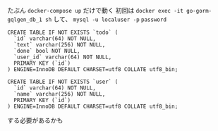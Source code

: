 たぶん `docker-compose up` だけで動く
初回は
`docker exec -it go-gorm-gqlgen_db_1 sh`
して、
`mysql -u localuser -p`
`password`

```
CREATE TABLE IF NOT EXISTS `todo` (
  `id` varchar(64) NOT NULL,
  `text` varchar(256) NOT NULL,
  `done` bool NOT NULL,
  `user_id` varchar(64) NOT NULL,
  PRIMARY KEY (`id`)
) ENGINE=InnoDB DEFAULT CHARSET=utf8 COLLATE utf8_bin;

CREATE TABLE IF NOT EXISTS `user` (
  `id` varchar(64) NOT NULL,
  `name` varchar(256) NOT NULL,
  PRIMARY KEY (`id`)
) ENGINE=InnoDB DEFAULT CHARSET=utf8 COLLATE utf8_bin;

```

する必要があるかも

